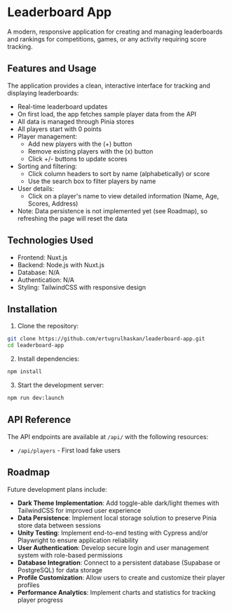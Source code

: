 # Leaderboard App

A modern, responsive application for creating and managing leaderboards and rankings for competitions, games, or any activity requiring score tracking.

## Features and Usage

The application provides a clean, interactive interface for tracking and displaying leaderboards:

- Real-time leaderboard updates
- On first load, the app fetches sample player data from the API
- All data is managed through Pinia stores
- All players start with 0 points
- Player management:
  - Add new players with the (+) button
  - Remove existing players with the (x) button
  - Click +/- buttons to update scores
- Sorting and filtering:
  - Click column headers to sort by name (alphabetically) or score
  - Use the search box to filter players by name
- User details:
  - Click on a player's name to view detailed information (Name, Age, Scores, Address)
- Note: Data persistence is not implemented yet (see Roadmap), so refreshing the page will reset the data

## Technologies Used

- Frontend: Nuxt.js
- Backend: Node.js with Nuxt.js
- Database: N/A
- Authentication: N/A
- Styling: TailwindCSS with responsive design

## Installation

1. Clone the repository:

```bash
git clone https://github.com/ertugrulhaskan/leaderboard-app.git
cd leaderboard-app
```

2. Install dependencies:

```bash
npm install
```

3. Start the development server:

```bash
npm run dev:launch
```

## API Reference

The API endpoints are available at `/api/` with the following resources:

- `/api/players` - First load fake users

## Roadmap

Future development plans include:

- **Dark Theme Implementation**: Add toggle-able dark/light themes with TailwindCSS for improved user experience
- **Data Persistence**: Implement local storage solution to preserve Pinia store data between sessions
- **Unity Testing**: Implement end-to-end testing with Cypress and/or Playwright to ensure application reliability
- **User Authentication**: Develop secure login and user management system with role-based permissions
- **Database Integration**: Connect to a persistent database (Supabase or PostgreSQL) for data storage
- **Profile Customization**: Allow users to create and customize their player profiles
- **Performance Analytics**: Implement charts and statistics for tracking player progress
